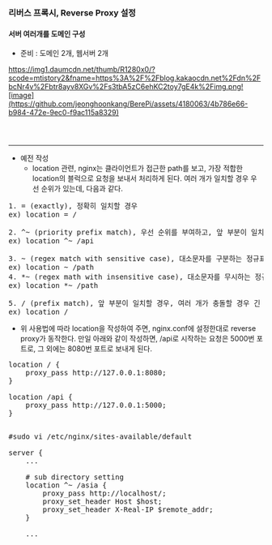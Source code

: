 ### 리버스 프록시, Reverse Proxy 설정
#### 서버 여러개를 도메인 구성
- 준비 : 도메인 2개, 웹서버 2개

https://img1.daumcdn.net/thumb/R1280x0/?scode=mtistory2&fname=https%3A%2F%2Fblog.kakaocdn.net%2Fdn%2FbcNr4v%2Fbtr8ayv8XGv%2Fs3tbA5zC6ehKC2toy7gE4k%2Fimg.png![image](https://github.com/jeonghoonkang/BerePi/assets/4180063/4b786e66-b984-472e-9ec0-f9ac115a8329)

<code>
  
</code>



-----

- 예전 작성
  - location 관련, nginx는 클라이언트가 접근한 path를 보고, 가장 적합한 location의 블럭으로 요청을 보내서 처리하게 된다. 여러 개가 일치할 경우 우선 순위가 있는데, 다음과 같다.

<pre>
1. = (exactly), 정확히 일치할 경우
ex) location = /

2. ^~ (priority prefix match), 우선 순위를 부여하고, 앞 부분이 일치할 경우. 여러 개가 충돌할 경우 긴 것이 적용(longest first)
ex) location ^~ /api

3. ~ (regex match with sensitive case), 대소문자를 구분하는 정규표현식 일치할 경우
ex) location ~ /path
4. *~ (regex math with insensitive case), 대소문자를 무시하는 정규표현식 일치할 경우
ex) location *~ /path

5. / (prefix match), 앞 부분이 일치할 경우, 여러 개가 충돌할 경우 긴 것이 적용(longest first)
ex) location /
</pre>

- 위 사용법에 따라 location을 작성하여 주면, nginx.conf에 설정한대로 reverse proxy가 동작한다. 만일 아래와 같이 작성하면, /api로 시작하는 요청은 5000번 포트로, 그 외에는 8080번 포트로 보내게 된다.
<pre>
location / {
    proxy_pass http://127.0.0.1:8080;
}

location /api {
    proxy_pass http://127.0.0.1:5000;
}
</pre>

<pre>

#sudo vi /etc/nginx/sites-available/default
 
server {
    ...
 
    # sub directory setting
    location ^~ /asia {
        proxy_pass http://localhost/;
        proxy_set_header Host $host;
        proxy_set_header X-Real-IP $remote_addr;
    }
 
    ...

</pre>


